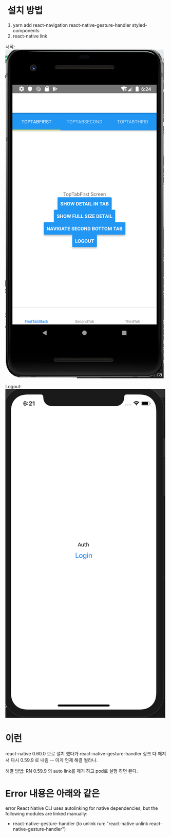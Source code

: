 #  설치 방법

1. yarn add react-navigation react-native-gesture-handler styled-components
2. react-native link


시작:
![alt text](https://github.com/march-dave/basic-rn-navigation/blob/master/RN-navigation-Android.png)

Logout: 
![alt text](https://github.com/march-dave/basic-rn-navigation/blob/master/RN-navagation-LoginScreen.png)


# 이런
react-native 0.60.0
으로 설치 했다가 react-native-gesture-handler 링크 다 깨져서
다시 0.59.9 로 내림 -- 이게 언제 해결 될라나.

해결 방법: RN 0.59.9 의 auto link를 제거 하고 pod로 실행 하면 된다.

#  Error 내용은 아래와 같은

error React Native CLI uses autolinking for native dependencies, but the following modules are linked manually: 
  - react-native-gesture-handler (to unlink run: "react-native unlink react-native-gesture-handler")
